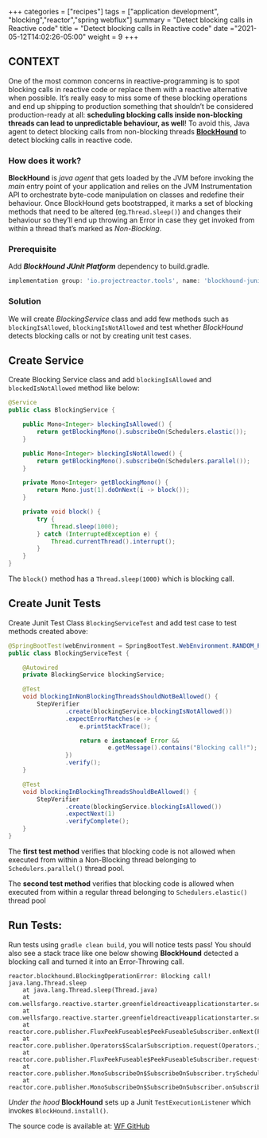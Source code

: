 +++
categories = ["recipes"]
tags = ["application development", "blocking","reactor","spring webflux"]
summary = "Detect blocking calls in Reactive code"
title = "Detect blocking calls in Reactive code"
date ="2021-05-12T14:02:26-05:00"
weight = 9
+++

## CONTEXT

One of the most common concerns in reactive-programming is to spot blocking calls in reactive code or replace them with a reactive alternative when possible.
It’s really easy to miss some of these blocking operations and end up shipping to production something that shouldn’t be considered production-ready at all: **scheduling blocking calls inside non-blocking threads can lead to unpredictable behaviour, as well**!
To avoid this, Java agent to detect blocking calls from non-blocking threads [**BlockHound**](https://github.com/reactor/BlockHound) to detect blocking calls in reactive code.

### How does it work?

**BlockHound** is _java agent_ that gets loaded by the JVM before invoking the _main_ entry point of your application and relies on the JVM Instrumentation API to orchestrate byte-code manipulation on classes and redefine their behaviour.
Once BlockHound gets bootstrapped, it marks a set of blocking methods that need to be altered (eg.`Thread.sleep()`) and changes their behaviour so they’ll end up throwing an Error in case they get invoked from within a thread that’s marked as _Non-Blocking_.


### Prerequisite

Add **_BlockHound JUnit Platform_** dependency to build.gradle.

```groovy
implementation group: 'io.projectreactor.tools', name: 'blockhound-junit-platform', version: '1.0.6.RELEASE'
```

### Solution

We will create _BlockingService_ class and add few methods such as `blockingIsAllowed`, `blockingIsNotAllowed`
and test whether _BlockHound_ detects blocking calls or not by creating unit test cases.

## Create Service

Create Blocking Service class and add `blockingIsAllowed` and `blockedIsNotAllowed` method like below:

```java
@Service
public class BlockingService {

    public Mono<Integer> blockingIsAllowed() {
        return getBlockingMono().subscribeOn(Schedulers.elastic());
    }

    public Mono<Integer> blockingIsNotAllowed() {
        return getBlockingMono().subscribeOn(Schedulers.parallel());
    }

    private Mono<Integer> getBlockingMono() {
        return Mono.just(1).doOnNext(i -> block());
    }

    private void block() {
        try {
            Thread.sleep(1000);
        } catch (InterruptedException e) {
            Thread.currentThread().interrupt();
        }
    }
}
```
The `block()` method has a `Thread.sleep(1000)` which is blocking call.

## Create Junit Tests

Create Junit Test Class `BlockingServiceTest` and add test case to test
methods created above:

```java
@SpringBootTest(webEnvironment = SpringBootTest.WebEnvironment.RANDOM_PORT, classes = GreenfieldReactiveApplication.class)
public class BlockingServiceTest {

    @Autowired
    private BlockingService blockingService;

    @Test
    void blockingInNonBlockingThreadsShouldNotBeAllowed() {
        StepVerifier
                .create(blockingService.blockingIsNotAllowed())
                .expectErrorMatches(e -> {
                    e.printStackTrace();

                    return e instanceof Error &&
                            e.getMessage().contains("Blocking call!");
                })
                .verify();
    }

    @Test
    void blockingInBlockingThreadsShouldBeAllowed() {
        StepVerifier
                .create(blockingService.blockingIsAllowed())
                .expectNext(1)
                .verifyComplete();
    }
}
```

The **first test method** verifies that blocking code is not allowed when
executed from within a Non-Blocking thread belonging to `Schedulers.parallel()` thread
pool.

The **second test method** verifies that blocking code is allowed when executed
from within a regular thread belonging to `Schedulers.elastic()` thread pool

## Run Tests:

Run tests using `gradle clean build`, you will notice tests pass!
You should also see a stack trace like one below showing **BlockHound**
detected a blocking call and turned it into an Error-Throwing call.

```shell
reactor.blockhound.BlockingOperationError: Blocking call! java.lang.Thread.sleep
	at java.lang.Thread.sleep(Thread.java)
	at com.wellsfargo.reactive.starter.greenfieldreactiveapplicationstarter.service.BlockingService.block(BlockingService.java:24)
	at com.wellsfargo.reactive.starter.greenfieldreactiveapplicationstarter.service.BlockingService.lambda$getBlockingMono$0(BlockingService.java:19)
	at reactor.core.publisher.FluxPeekFuseable$PeekFuseableSubscriber.onNext(FluxPeekFuseable.java:189)
	at reactor.core.publisher.Operators$ScalarSubscription.request(Operators.java:2344)
	at reactor.core.publisher.FluxPeekFuseable$PeekFuseableSubscriber.request(FluxPeekFuseable.java:137)
	at reactor.core.publisher.MonoSubscribeOn$SubscribeOnSubscriber.trySchedule(MonoSubscribeOn.java:187)
	at reactor.core.publisher.MonoSubscribeOn$SubscribeOnSubscriber.onSubscribe(MonoSubscribeOn.java:132)
```

_Under the hood_ **BlockHound** sets up a Junit `TestExecutionListener` which invokes
`BlockHound.install()`.

The source code is available at: [WF GitHub](https://github.wellsfargo.com/app-ebst/wf-reactive-project-starter)


